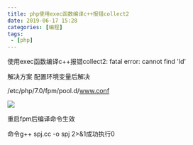 ```yaml
---
title: php使用exec函数编译c++报错collect2
date: 2019-06-17 15:28
categories: [编程]
tags:
 - [php]
---
```


使用exec函数编译c++报错collect2: fatal error: cannot find 'ld'

<!-- more -->

解决方案
配置环境变量后解决

/etc/php/7.0/fpm/pool.d/www.conf

![](https://i.imgtg.com/2022/04/25/xdcOb.png)

重启fpm后编译命令生效

命令g++ spj.cc -o spj 2>&1成功执行0
